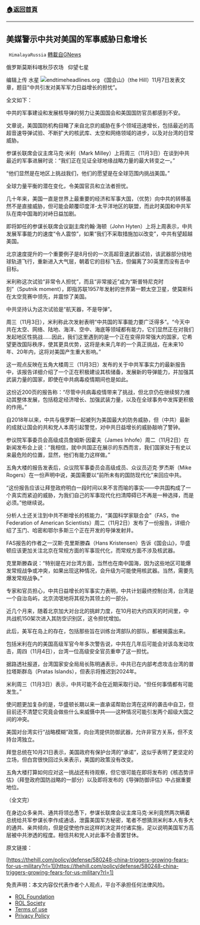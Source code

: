 ###  [:house:返回首頁](https://github.com/ourhimalayas/txt)
---


## 美媒警示中共对美国的军事威胁日愈增长
` HimalayaRussia` [轉載自GNews](https://gnews.org/zh-hans/1647086/)

俄罗斯莫斯科喀秋莎农场   仰望七星

编辑上传  水星
![](https://assets.gnews.org/wp-content/uploads/2021/11/C-1.jpg)endtimeheadlines.org
《国会山》（the Hill）11月7日发表文章，题目“中共引发对美军军力日益增长的担忧”。

全文如下：

中共的军事建设和发展核导弹的努力让美国国会和美国国防官员都感到不安。

文章说，美国国防机构目睹了来自北京的威胁在多个领域迅速增长，包括最近的高超音速导弹试验、不断扩大的核武库、太空和网络领域的进步，以及对台湾的日常威胁。

参谋长联席会议主席马克·米利（Mark Milley）上将周三（11月3日）在谈到中共最近的军事进展时说：“我们正在见证全球地缘战略力量的最大转变之一。”

“他们显然是在地区上挑战我们，他们的愿望是在全球范围内挑战美国。”

全球力量平衡的潜在变化，令美国官员和立法者担忧。

几十年来，美国一直是世界上最重要的经济和军事大国，（优势）向中共的转移虽然不是直接威胁，但可能会颠覆印度洋-太平洋地区的联盟，而此时美国和中共军队在南中国海的对峙日益加剧。

即将卸任的参谋长联席会议副主席约翰·海顿（John Hyten）上将上周表示，中共发展军事能力的速度“令人震惊”，如果“我们不采取措施加以改变”，中共有望超越美国。

北京速度提升的一个重要例子是8月份的一次高超音速武器试验，该武器部分绕地球轨道飞行，重新进入大气层，朝着它的目标飞去，但偏离了30英里而没有击中目标。

米利称这次试验“非常令人担忧”，而且“非常接近”成为“斯普特尼克时刻”（Sputnik moment），即指苏联1957年发射的世界第一颗太空卫星，使莫斯科在太空竞赛中领先，并震惊了美国。

中共坚持认为这次试验是“航天器，不是导弹”。

周三（11月3日），米利称此次发射表明“中共国的军事能力要广泛得多”。“今天中共在太空、网络、陆地、海洋、空中、海底等领域都有能力，它们显然正在对我们发起地区性挑战……因此，我们这里遇到的是一个正在变得异常强大的国家，它希望更改国际秩序，使其更具优势，这将是未来几年的一个真正挑战，在未来10年、20年内，这将对美国产生重大影响。”

这一观点反映在五角大楼周三（11月3日）发布的关于中共军事实力的最新报告中，该报告详细介绍了一个正在积极建设其核储备，发展新的导弹能力，并加强其武装力量的国家，即使在中共病毒疫情期间也是如此。

这份近200页的报告称：“尽管中共病毒疫情带来了挑战，但北京仍在继续努力推动其整体发展，包括稳定经济增长、加强武装力量，以及在全球事务中发挥更积极的作用。”

自2018年以来，中共与俄罗斯一起被列为美国最大的防务威胁，但（中共）最新的成就让国会的共和党人本周引起警觉，对中共日益增长的威胁敲响了警钟。

参议院军事委员会高级成员詹姆斯·因霍夫（James Inhofe）周二（11月2日）在新闻发布会上说：“我相信，就中共国正在展示的东西而言，我们国家处于有史以来最危险的位置，显然，他们有能力这样做。”

五角大楼的报告发表后，众议院军事委员会高级成员、众议员迈克·罗杰斯（Mike Rogers）在一份声明中说，美国需要以“前所未有的国防现代化”来回应中共。

“这份报告应该让拜登政府明白一段时间以来不言而喻的事实——中共国构成了一个真实而紧迫的威胁，为我们自己的军事现代化扫清障碍已不再是一种选择，而是必须。”他继续说。

分析人士还关注到中共不断增长的核能力，“美国科学家联合会”（FAS，the Federation of American Scientists）周二（11月2日）发布了一份报告，详细介绍了玉门、哈密和鄂尔多斯三个正在开发的导弹发射井。

FAS报告的作者之一汉斯·克里斯滕森（Hans Kristensen）告诉《国会山》，华盛顿应该更加关注北京在常规方面的军事现代化，而常规方面不涉及核武器。

克里斯滕森说：“特别是在对台湾方面，当然也在南中国海，因为这些地区可能爆发常规战争或冲突，如果出现这种情况，会升级为可能使用核武器。当然，需要先爆发常规战争。”

专家和官员担心，中共日益增长的军事实力表明，中共计划最终控制台湾，台湾是一个自治岛屿，北京流氓地将其视为其领土的一部分。

近几个月来，随着北京加大对台北的挑衅力度，在10月初大约四天的时间里，中共战机150架次进入其防空识别区，这令担忧增加。

此后，美军在岛上的存在，包括那些旨在训练台湾部队的部队，都被揭露出来。

包括米利在内的美国高级军官今年多次警告说，中共在几年后可能会对该岛发动攻击，周四（11月4日），台湾一位高级安全官员重申了这一担忧。

据路透社报道，台湾国家安全局局长陈明通表示，中共已在内部考虑攻击台湾的普拉塔斯群岛（Pratas Islands），但表示将推迟到2024年。

米利周三（11月3日）表示，中共可能不会在近期采取行动，“但任何事情都有可能发生。”

使问题更加复杂的是，华盛顿长期以来一直承诺帮助台湾在这样的袭击中自卫，但目前还不清楚它究竟会做些什么来威慑中共——这种情况可能引发两个超级大国之间的冲突。

美国对台湾实行“战略模糊”政策，向台湾提供防御武器，允许非官方关系，但不支持台湾独立。

拜登总统在10月21日表示，美国政府有保护台湾的“承诺”，这似乎表明了更坚定的立场，但白宫很快回过头来表示，美国的政策没有改变。

五角大楼打算如何应对这一挑战还有待观察，但它很可能在即将发布的《核态势评估》（拜登政府国防战略的一部分）以及即将发布的《导弹防御评估》中占据重要地位。

（全文完）

在身边众多亲共、通共将领怂恿下，参谋长联席会议主席马克·米利竟然两次瞒着总统给共军参谋长李作成通话，泄露美国军方秘密，笔者不想猜测米利本人有多大的通共、亲共倾向，但是促使他作出这样的决定并付诸实施，足以说明美国军方高层被中共渗透的程度。相信共和党人对此事不会善罢甘休。

原文链接：

[https://thehill.com/policy/defense/580248-china-triggers-growing-fears-for-us-military?rl=1](https://thehill.com/policy/defense/580248-china-triggers-growing-fears-for-us-military?rl=1)

 

免责声明：本文内容仅代表作者个人观点，平台不承担任何法律风险。

- [ROL Foundation](https://rolfoundation.org/)
- [ROL Society](https://rolsociety.org/)
- [Terms of use](https://gnews.org/terms-of-use-3/)
- [Privacy Policy](https://gnews.org/privacy-policy/)
